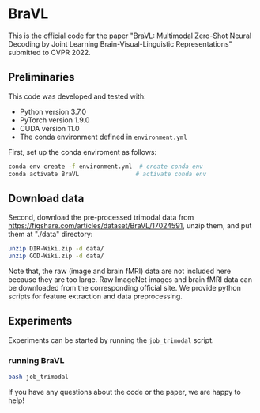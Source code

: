 # BraVL
This is the official code for the paper "BraVL: Multimodal Zero-Shot Neural Decoding by Joint Learning Brain-Visual-Linguistic Representations" submitted to CVPR 2022.

## Preliminaries

This code was developed and tested with:
- Python version 3.7.0
- PyTorch version 1.9.0
- CUDA version 11.0
- The conda environment defined in `environment.yml`

First, set up the conda enviroment as follows:
```bash
conda env create -f environment.yml  # create conda env
conda activate BraVL                # activate conda env
```
## Download data
Second, download the pre-processed trimodal data from https://figshare.com/articles/dataset/BraVL/17024591, unzip them, and put them at "./data" directory:
```bash
unzip DIR-Wiki.zip -d data/
unzip GOD-Wiki.zip -d data/
```
Note that, the raw (image and brain fMRI) data are not included here because they are too large. Raw ImageNet images and brain fMRI data can be downloaded from the corresponding official site. We provide python scripts for feature extraction and data preprocessing.

## Experiments

Experiments can be started by running the `job_trimodal` script.


### running BraVL
```bash
bash job_trimodal
```

If you have any questions about the code or the paper, we are happy to help!

